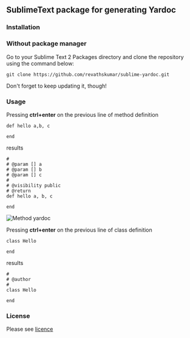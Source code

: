 ## SublimeText package for generating Yardoc

### Installation

### Without package manager

Go to your Sublime Text 2 Packages directory and clone the repository using the command below:

    git clone https://github.com/revathskumar/sublime-yardoc.git

Don't forget to keep updating it, though!

### Usage

Pressing **ctrl+enter** on the previous line of method definition

    def hello a,b, c

    end

results

    #
    # @param [] a
    # @param [] b
    # @param [] c
    #
    # @visibility public
    # @return
    def hello a, b, c

    end

![Method yardoc](https://lh6.googleusercontent.com/-MJw_xt1bo8s/UCNUwckhmoI/AAAAAAAAGaI/1hy2orZbpgk/s320/method-yardoc.gif)

Pressing **ctrl+enter** on the previous line of class definition

    class Hello

    end

results

    #
    # @author
    #
    class Hello

    end

### License

Please see [licence](http://github.com/revathskumar/sublime-yardoc/blob/master/LICENSE)